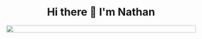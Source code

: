 
<div style="display:flex; flex-direction:column;align-items:center;justify-content:center;">
 <h1 style="text-align:center;">Hi there 👋 I'm Nathan</h1>

  <img style="display:block;width:100%" src="https://skillicons.dev/icons?i=bash,c,cloudflare,codepen,css,docker,emacs,figma,flask,git,github,githubactions,html,java,js,linux,mysql,neovim,nextjs,php,py,redux,rust,sass,java,spring,haskell,idea,nginx,nodejs,notion,react,tailwind,ubuntu,wordpress&perline=12"/>

<!--<p align="center">
<img src="https://github-readme-stats.vercel.app/api?username=NathanCoquelin&show_icons=true&theme=github_dark_dimmed&count_private=true"/>
 </p>
 <p align="center">
<img src="https://github-readme-stats.vercel.app/api/top-langs/?username=NathanCoquelin&layout=compact&theme=github_dark_dimmed" />
 </p>
 -->
 </div>
